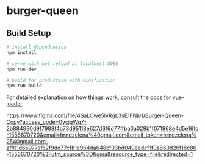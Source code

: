 # burger-queen

> 

## Build Setup

``` bash
# install dependencies
npm install

# serve with hot reload at localhost:8080
npm run dev

# build for production with minification
npm run build
```

For detailed explanation on how things work, consult the [docs for vue-loader](http://vuejs.github.io/vue-loader).



https://www.figma.com/file/4SaLCwe5lvRgL3sE1FNjv1/Burger-Queen-Copy?access_code=0ycigWq7-2b884990d9f7988f4b73d95118e627d6f6d77ffba0a029b1f071968e4d5e16fd-1556670720&email=hrndzelena%40gmail.com&email_token=hrndzelena%2540gmail.com-aff01d65977efc2f9dd77cfb1e964da648cf03bd049eedcf1f0a863d26f16c86-1556670720%3Futm_source%3Dfigma&resource_type=file&redirected=1
